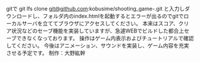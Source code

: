gitで
git lfs clone git@github.com:kobusime/shooting_game-.git
と入力しダウンロードし、フォルダ内のindex.htmlを起動するとエラーが出るのでgitでローカルサーバを立ててブラウザにアクセスしてください。
本来はスコア、クリア状況などのセーブ機能を実装していますが、急遽WEBでビルドした都合上セーブできなくなっております。
操作はゲーム内表示およびチュートリアルで確認してください。
今後はアニメーション、サウンドを実装し、ゲーム内容を充実させる予定です。
制作：大野紘幹
